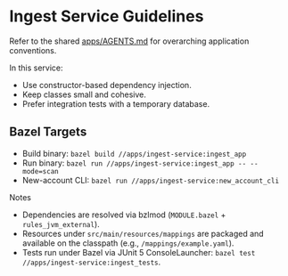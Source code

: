 # Ingest Service Guidelines

Refer to the shared [apps/AGENTS.md](../AGENTS.md) for overarching application conventions.

In this service:

- Use constructor-based dependency injection.
- Keep classes small and cohesive.
- Prefer integration tests with a temporary database.

## Bazel Targets

- Build binary: `bazel build //apps/ingest-service:ingest_app`
- Run binary: `bazel run //apps/ingest-service:ingest_app -- --mode=scan`
- New-account CLI: `bazel run //apps/ingest-service:new_account_cli`

Notes
- Dependencies are resolved via bzlmod (`MODULE.bazel` + `rules_jvm_external`).
- Resources under `src/main/resources/mappings` are packaged and available on the classpath (e.g., `/mappings/example.yaml`).
- Tests run under Bazel via JUnit 5 ConsoleLauncher: `bazel test //apps/ingest-service:ingest_tests`.
